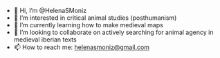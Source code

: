 - 👋 Hi, I’m @HelenaSMoniz
- 👀 I’m interested in critical animal studies (posthumanism)
- 🌱 I’m currently learning how to make medieval maps
- 💞️ I’m looking to collaborate on actively searching for animal agency in medieval iberian texts
- 📫 How to reach me: helenasmoniz@gmail.com

<!---
HelenaSMoniz/HelenaSMoniz is a ✨ special ✨ repository because its `README.md` (this file) appears on your GitHub profile.
You can click the Preview link to take a look at your changes.
--->
